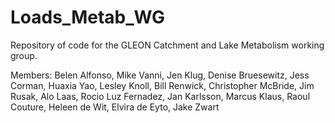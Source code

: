 # Loads_Metab_WG

Repository of code for the GLEON Catchment and Lake Metabolism working group. 

Members: Belen Alfonso, Mike Vanni, Jen Klug, Denise Bruesewitz, Jess Corman, Huaxia Yao, Lesley Knoll, Bill Renwick, Christopher McBride, Jim Rusak, Alo Laas, Rocio Luz Fernadez, Jan Karlsson, Marcus Klaus, Raoul Couture, Heleen de Wit, Elvira de Eyto, Jake Zwart 

